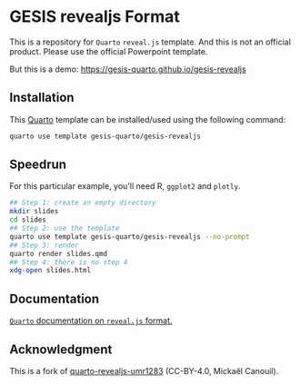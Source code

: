 # GESIS revealjs Format

This is a repository for `Quarto` `reveal.js` template. And this is not an official product. Please use the official Powerpoint template.

But this is a demo: <https://gesis-quarto.github.io/gesis-revealjs>

## Installation

This [Quarto](quarto.org) template can be installed/used using the following command:

```bash
quarto use template gesis-quarto/gesis-revealjs
```

## Speedrun

For this particular example, you'll need R, `ggplot2` and `plotly`.

```bash
## Step 1: create an empty directory
mkdir slides
cd slides
## Step 2: use the template
quarto use template gesis-quarto/gesis-revealjs --no-prompt
## Step 3: render
quarto render slides.qmd
## Step 4: there is no step 4
xdg-open slides.html
```

## Documentation

[`Quarto` documentation on `reveal.js` format.](https://quarto.org/docs/presentations/revealjs/)

## Acknowledgment

This is a fork of [quarto-revealjs-umr1283](https://github.com/umr1283/quarto-revealjs-umr1283) (CC-BY-4.0, Mickaël Canouil).
